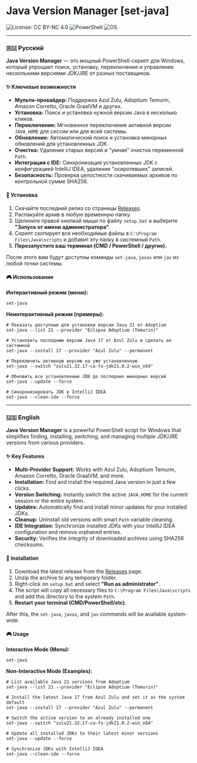 # Java Version Manager [set-java]

![License: CC BY-NC 4.0](https://img.shields.io/badge/License-CC%20BY--NC%204.0-lightgrey.svg)
![PowerShell](https://img.shields.io/badge/PowerShell-5.1%2B-blue.svg)
![OS](https://img.shields.io/badge/OS-Windows-blue.svg)

---

### 🇷🇺 Русский

**Java Version Manager** — это мощный PowerShell-скрипт для Windows, который упрощает поиск, установку, переключение и управление несколькими версиями JDK/JRE от разных поставщиков.

#### ✨ Ключевые возможности

*   **Мульти-провайдер:** Поддержка Azul Zulu, Adoptium Temurin, Amazon Corretto, Oracle GraalVM и других.
*   **Установка:** Поиск и установка нужной версии Java в несколько кликов.
*   **Переключение:** Мгновенное переключение активной версии `JAVA_HOME` для сессии или для всей системы.
*   **Обновление:** Автоматический поиск и установка минорных обновлений для установленных JDK.
*   **Очистка:** Удаление старых версий и "умная" очистка переменной `Path`.
*   **Интеграция с IDE:** Синхронизация установленных JDK с конфигурацией IntelliJ IDEA, удаление "осиротевших" записей.
*   **Безопасность:** Проверка целостности скачиваемых архивов по контрольной сумме SHA256.

#### 🚀 Установка

1.  Скачайте последний релиз со страницы [Releases](https://github.com/PixelmonPRO/Java-Version-Manager/releases).
2.  Распакуйте архив в любую временную папку.
3.  Щелкните правой кнопкой мыши по файлу `setup.bat` и выберите **"Запуск от имени администратора"**.
4.  Скрипт скопирует все необходимые файлы в `C:\Program Files\Java\scripts` и добавит эту папку в системный `Path`.
5.  **Перезапустите ваш терминал (CMD / PowerShell / другие).**

После этого вам будут доступны команды `set-java`, `javas` или `jav` из любой точки системы.

#### 🎮 Использование

**Интерактивный режим (меню):**
```
set-java
```

**Неинтерактивный режим (примеры):**
```
# Показать доступные для установки версии Java 21 от Adoptium
set-java --list 21 --provider "Eclipse Adoptium (Temurin)"

# Установить последнюю версию Java 17 от Azul Zulu и сделать ее системной
set-java --install 17 --provider "Azul Zulu" --permanent

# Переключить активную версию на уже установленную
set-java --switch "zulu21.32.17-ca-fx-jdk21.0.2-win_x64"

# Обновить все установленные JDK до последних минорных версий
set-java --update --force

# Синхронизировать JDK в IntelliJ IDEA
set-java --clean-ide --force
```
---

### 🇺🇸 English

**Java Version Manager** is a powerful PowerShell script for Windows that simplifies finding, installing, switching, and managing multiple JDK/JRE versions from various providers.

#### ✨ Key Features

*   **Multi-Provider Support:** Works with Azul Zulu, Adoptium Temurin, Amazon Corretto, Oracle GraalVM, and more.
*   **Installation:** Find and install the required Java version in just a few clicks.
*   **Version Switching:** Instantly switch the active `JAVA_HOME` for the current session or the entire system.
*   **Updates:** Automatically find and install minor updates for your installed JDKs.
*   **Cleanup:** Uninstall old versions with smart `Path` variable cleaning.
*   **IDE Integration:** Synchronize installed JDKs with your IntelliJ IDEA configuration and remove orphaned entries.
*   **Security:** Verifies the integrity of downloaded archives using SHA256 checksums.

#### 🚀 Installation

1.  Download the latest release from the [Releases](https://github.com/PixelmonPRO/Java-Version-Manager/releases) page.
2.  Unzip the archive to any temporary folder.
3.  Right-click on `setup.bat` and select **"Run as administrator"**.
4.  The script will copy all necessary files to `C:\Program Files\Java\scripts` and add this directory to the system `Path`.
5.  **Restart your terminal (CMD/PowerShell/etc).**

After this, the `set-java`, `javas`, and `jav` commands will be available system-wide.

#### 🎮 Usage

**Interactive Mode (Menu):**
```
set-java
```

**Non-Interactive Mode (Examples):**
```
# List available Java 21 versions from Adoptium
set-java --list 21 --provider "Eclipse Adoptium (Temurin)"

# Install the latest Java 17 from Azul Zulu and set it as the system default
set-java --install 17 --provider "Azul Zulu" --permanent

# Switch the active version to an already installed one
set-java --switch "zulu21.32.17-ca-fx-jdk21.0.2-win_x64"

# Update all installed JDKs to their latest minor versions
set-java --update --force

# Synchronize JDKs with IntelliJ IDEA
set-java --clean-ide --force
```
